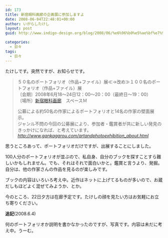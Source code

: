 ```yaml
---
id: 173
title: 新宿眼科画廊の企画展に参加しますよ
date: 2008-06-04T22:48:01+00:00
author: いがらしたけし
layout: post
guid: http://www.indigo-design.org/blog/2008/06/%e6%96%b0%e5%ae%bf%e7%9c%bc%e7%a7%91%e7%94%bb%e5%bb%8a%e3%81%ae%e4%bc%81%e7%94%bb%e5%b1%95%e3%81%ab%e5%8f%82%e5%8a%a0%e3%81%97%e3%81%be%e3%81%99%e3%82%88/

categories:
  - 日々
tags:
  - 日々
---
```

たけしです。突然ですが、お知らせです。

> ５０名のポートフォリオ（作品+ファイル）展≪→改め≫１００名のポートフォリオ（作品+ファイル）展  
> 〔会期〕2008年6月18〜24日12：00〜20：00（最終日〜19：00）  
> 〔場所〕[新宿眼科画廊](http://www.gankagarou.com/)　スペースＭ
> 
> 公募による約50名の作家によるポートフォリオと14名の作家の壁面展示。  
> ジャンル不問の今回の公募展により、参加者・鑑賞者が共に新しい発見のきっかけになれば、と考えています。  
> <cite><a href="http://www.gankagarou.com/artandphotoexhibition_about.html" target="_blank" class="broken_link">http://www.gankagarou.com/artandphotoexhibition_about.html</a></cite>

思うところあって、ポートフォリオだけですが、出展することにしました。

100人分のポートフォリオが並ぶので、私自身、自分のブックを探すことすら難しいかもしれません。でも、それはそれで面白いかと。鑑賞と言うより、発掘。自分は、他の作家さんの作品を見るのが楽しみです。

ブックの内容はいろいろ考え中。近作はネットに上げてるものが多いので、お蔵だしもほどよく混ぜてみようか、とか。

今のところ、22日夕方は在廊予定です。たけしの顔を見たい方はお気軽にお立ち寄りください。

**追記**(2008.6.4)

何のポートフォリオか説明を書かなかったのですが、写真です。内容は未だに考え中。うーむ。
